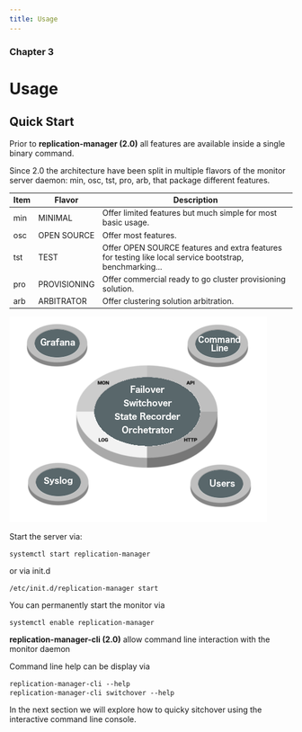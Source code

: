 ```yaml
---
title: Usage
---
```

### Chapter 3

# Usage

## Quick Start

Prior to  **replication-manager (2.0)** all features are available inside a single binary command.

Since 2.0 the architecture have been split in multiple flavors of the monitor server daemon: min, osc, tst, pro, arb, that package different features.   

| Item | Flavor       | Description |
| ---- | ------       | ----------- |
| min  | MINIMAL      | Offer limited features but much simple for most basic usage. |
| osc  | OPEN SOURCE  | Offer most features. |
| tst  | TEST         | Offer OPEN SOURCE features and extra features for testing like local service bootstrap, benchmarking... |
| pro  | PROVISIONING | Offer commercial ready to go cluster provisioning solution. |   
| arb  | ARBITRATOR   | Offer clustering solution arbitration. |

![clientserver](/images/clientserver.png)

Start the server via:
```
systemctl start replication-manager   
```
or via init.d
```
/etc/init.d/replication-manager start
```

You can permanently start the monitor via
```
systemctl enable replication-manager   
```

**replication-manager-cli (2.0)** allow command line interaction with the monitor daemon

Command line help can be display via
```
replication-manager-cli --help
replication-manager-cli switchover --help
```

In the next section we will explore how to quicky sitchover using the interactive command line console.
